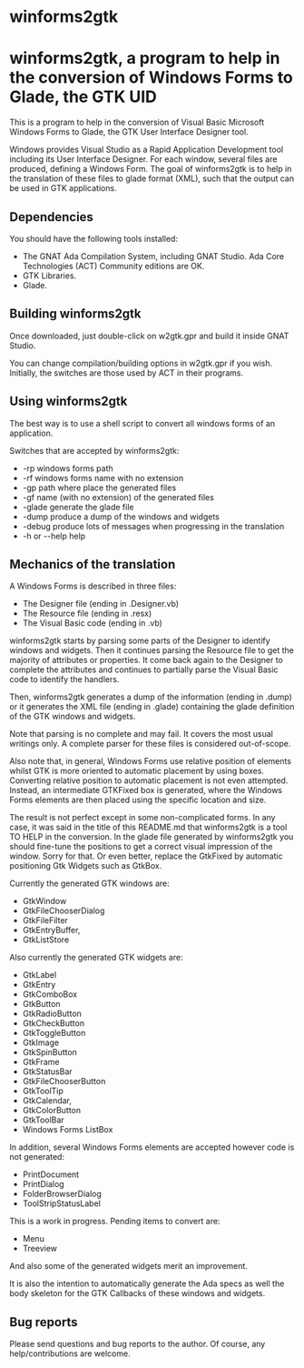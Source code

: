 # winforms2gtk
winforms2gtk, a program to help in the conversion of Windows Forms to Glade, the GTK UID
========================================================================================

This is a program to help in the conversion of Visual Basic Microsoft Windows Forms 
to Glade, the GTK User Interface Designer tool.

Windows provides Visual Studio as a Rapid Application Development tool including its 
User Interface Designer. For each window, several files are produced, defining a 
Windows Form. The goal of winforms2gtk is to help in the translation of these files to glade
format (XML), such that the output can be used in GTK applications.

Dependencies
------------

You should have the following tools installed:

- The GNAT Ada Compilation System, including GNAT Studio. Ada Core Technologies (ACT) 
Community editions are OK.
- GTK Libraries.
- Glade.


Building winforms2gtk
---------------------
Once downloaded, just double-click on w2gtk.gpr and build it inside GNAT Studio.

You can change compilation/building options in w2gtk.gpr if you wish. Initially, the
switches are those used by ACT in their programs.


Using winforms2gtk
------------------
The best way is to use a shell script to convert all windows forms of an application.

Switches that are accepted by winforms2gtk:

- -rp windows forms path
- -rf windows forms name with no extension
- -gp path where place the generated files
- -gf name (with no extension) of the generated files
- -glade generate the glade file
- -dump produce a dump of the windows and widgets
- -debug produce lots of messages when progressing in the translation
- -h or --help help

Mechanics of the translation
----------------------------
A Windows Forms is described in three files:

- The Designer file (ending in .Designer.vb)
- The Resource file (ending in .resx)
- The Visual Basic code (ending in .vb)

winforms2gtk starts by parsing some parts of the Designer to identify windows and widgets. Then it
continues parsing the Resource file to get the majority of attributes or properties. It
come back again to the Designer to complete the attributes and continues to partially parse
the Visual Basic code to identify the handlers.

Then, winforms2gtk generates a dump of the information (ending in .dump) or it generates the XML
file (ending in .glade) containing the glade definition of the GTK windows and widgets.

Note that parsing is no complete and may fail. It covers the most usual writings only. A 
complete parser for these files is considered out-of-scope.

Also note that, in general, Windows Forms use relative position of elements whilst GTK
is more oriented to automatic placement by using boxes. Converting relative position to
automatic placement is not even attempted. Instead, an intermediate GTKFixed box is 
generated, where the Windows Forms elements are then placed using the specific location
and size.

The result is not perfect except in some non-complicated forms. In any case, it was
said in the title of this README.md that winforms2gtk is a tool TO HELP in the conversion.
In the glade file generated by winforms2gtk you should fine-tune the positions to get a 
correct visual impression of the window. Sorry for that. Or even better, replace the GtkFixed
by automatic positioning Gtk Widgets such as GtkBox.

Currently the generated GTK windows are:

- GtkWindow
- GtkFileChooserDialog
- GtkFileFilter
- GtkEntryBuffer,
- GtkListStore

Also currently the generated GTK widgets are:

- GtkLabel 
- GtkEntry
- GtkComboBox
- GtkButton 
- GtkRadioButton 
- GtkCheckButton
- GtkToggleButton
- GtkImage 
- GtkSpinButton
- GtkFrame
- GtkStatusBar 
- GtkFileChooserButton
- GtkToolTip 
- GtkCalendar,
- GtkColorButton
- GtkToolBar
- Windows Forms ListBox

In addition, several Windows Forms elements are accepted however code is not generated:

- PrintDocument
- PrintDialog
- FolderBrowserDialog
- ToolStripStatusLabel

This is a work in progress. Pending items to convert are:

- Menu
- Treeview

And also some of the generated widgets merit an improvement.

It is also the intention to automatically generate the Ada specs as well the body skeleton
for the GTK Callbacks of these windows and widgets.

Bug reports
-----------
Please send questions and bug reports to the author. Of course, any help/contributions are
welcome.
